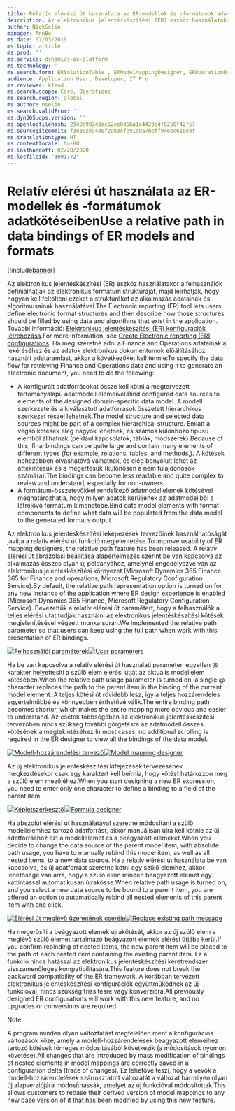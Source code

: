 ```yaml
---
title: Relatív elérési út használata az ER-modellek és -formátumok adatkötéseiben
description: Az elektronikus jelentéskészítési (ER) eszköz használatakor a felhasználók definiálhatják az elektronikus formátum struktúráját, majd leírhatják, hogy hogyan kell feltölteni ezeket a struktúrákat az alkalmazás adatainak és algoritmusainak használatával.
author: NickSelin
manager: AnnBe
ms.date: 07/03/2019
ms.topic: article
ms.prod: ''
ms.service: dynamics-ax-platform
ms.technology: ''
ms.search.form: ERSolutionTable , ERModelMappingDesigner, EROperationDesigner, ERExpressionDesignerFormula
audience: Application User, Developer, IT Pro
ms.reviewer: kfend
ms.search.scope: Core, Operations
ms.search.region: global
ms.author: nselin
ms.search.validFrom: ''
ms.dyn365.ops.version: ''
ms.openlocfilehash: 2940d99243ac52ee0d56a1c4423c4f0250f42f57
ms.sourcegitcommit: f38302b9430f2ab3efe91d0a7beff946bc610e8f
ms.translationtype: HT
ms.contentlocale: hu-HU
ms.lasthandoff: 02/28/2020
ms.locfileid: "3091772"
---
```

# <a name="use-a-relative-path-in-data-bindings-of-er-models-and-formats"></a><span data-ttu-id="86403-103">Relatív elérési út használata az ER-modellek és -formátumok adatkötéseiben</span><span class="sxs-lookup"><span data-stu-id="86403-103">Use a relative path in data bindings of ER models and formats</span></span>

[!include[banner](../includes/banner.md)]

<span data-ttu-id="86403-104">Az elektronikus jelentéskészítési (ER) eszköz használatakor a felhasználók definiálhatják az elektronikus formátum struktúráját, majd leírhatják, hogy hogyan kell feltölteni ezeket a struktúrákat az alkalmazás adatainak és algoritmusainak használatával.</span><span class="sxs-lookup"><span data-stu-id="86403-104">The Electronic reporting (ER) tool lets users define electronic format structures and then describe how those structures should be filled by using data and algorithms that exist in the application.</span></span> <span data-ttu-id="86403-105">További információ: [Elektronikus jelentéskészítési (ER) konfigurációk létrehozása](electronic-reporting-configuration.md).</span><span class="sxs-lookup"><span data-stu-id="86403-105">For more information, see [Create Electronic reporting (ER) configurations](electronic-reporting-configuration.md).</span></span> <span data-ttu-id="86403-106">Ha meg szeretné adni a Finance and Operations adatainak a lekéréséhez és az adatok elektronikus dokumentumok előállításához használt adatáramlást, akkor a következőket kell tennie:</span><span class="sxs-lookup"><span data-stu-id="86403-106">To specify the data flow for retrieving Finance and Operations data and using it to generate  an electronic document, you need to do the following:</span></span>

- <span data-ttu-id="86403-107">A konfigurált adatforrásokat össze kell kötni a megtervezett tartományalapú adatmodell elemeivel.</span><span class="sxs-lookup"><span data-stu-id="86403-107">Bind configured data sources to elements of the designed domain-specific data model.</span></span> <span data-ttu-id="86403-108">A modell szerkezete és a kiválasztott adatforrások összetett hierarchikus szerkezet részei lehetnek.</span><span class="sxs-lookup"><span data-stu-id="86403-108">The model structure and selected data sources might be part of a complex hierarchical structure.</span></span> <span data-ttu-id="86403-109">Emiatt a végső kötések elég nagyok lehetnek, és számos különböző típusú elemből állhatnak (például kapcsolatok, táblák, módszerek).</span><span class="sxs-lookup"><span data-stu-id="86403-109">Because of this, final bindings can be quite large and contain many elements of different types (for example, relations, tables, and methods,).</span></span> <span data-ttu-id="86403-110">A kötések nehezebben olvashatóvá válhatnak, és elég bonyolult lehet az áttekintésük és a megértésük (különösen a nem tulajdonosok számára).</span><span class="sxs-lookup"><span data-stu-id="86403-110">The bindings can become less readable and quite complex to review and understand, especially for non-owners.</span></span> 
- <span data-ttu-id="86403-111">A formátum-összetevőkkel rendelkező adatmodellelemek kötésével meghatározhatja, hogy milyen adatok kerüljenek az adatmodellből a létrejövő formátum kimenetébe.</span><span class="sxs-lookup"><span data-stu-id="86403-111">Bind data model elements with format components to define what data will be populated from the data model to the generated format’s output.</span></span>

<span data-ttu-id="86403-112">Az elektronikus jelentéskészítési leképezések tervezőinek használhatóságát javítja a relatív elérési út funkció megjelentetése.</span><span class="sxs-lookup"><span data-stu-id="86403-112">To improve usability of ER mapping designers, the relative path feature has been released.</span></span> <span data-ttu-id="86403-113">A relatív elérési út ábrázolási beállítása alapértelmezés szerint be van kapcsolva az alkalmazás összes olyan új példányához, amelynél engedélyezve van az elektronikus jelentéskészítési környezet (Microsoft Dynamics 365 Finance 365 for Finance and operations, Microsoft Regulatory Configuration Service).</span><span class="sxs-lookup"><span data-stu-id="86403-113">By default, the relative path representation option is turned on for any new instance of the application where ER design experience is enabled (Microsoft Dynamics 365 Finance, Microsoft Regulatory Configuration Service).</span></span> <span data-ttu-id="86403-114">Bevezettük a relatív elérési út paramétert, hogy a felhasználók a teljes elérési utat tudják használni az elektronikus jelentéskészítési kötések megjelenítésével végzett munka során.</span><span class="sxs-lookup"><span data-stu-id="86403-114">We implemented the relative path parameter so that users can keep using the full path when work with this presentation of ER bindings.</span></span>

<span data-ttu-id="86403-115">[![Felhasználói paraméterek](./media/relative-path-01.png)](./media/relative-path-01.png)</span><span class="sxs-lookup"><span data-stu-id="86403-115">[![User parameters](./media/relative-path-01.png)](./media/relative-path-01.png)</span></span>

 
<span data-ttu-id="86403-116">Ha be van kapcsolva a relatív elérési út használati paraméter, egyetlen @ karakter helyettesíti a szülő elem elérési útját az aktuális modellelem kötésében.</span><span class="sxs-lookup"><span data-stu-id="86403-116">When the relative path usage parameter is turned on, a single @ character replaces the path to the parent item in the binding of the current model element.</span></span> <span data-ttu-id="86403-117">A teljes kötési út rövidebb lesz, így a teljes hozzárendelés egyértelműbbé és könnyebben érthetővé válik.</span><span class="sxs-lookup"><span data-stu-id="86403-117">The entire binding path becomes shorter, which makes the entire mapping more obvious and easier to understand.</span></span> <span data-ttu-id="86403-118">Az esetek többségében az elektronikus jelentéskészítési tervezőben nincs szükség további görgetésre az adatmodell összes kötésének a megtekintéséhez.</span><span class="sxs-lookup"><span data-stu-id="86403-118">In most cases, no additional scrolling is required in the ER designer to view all the bindings of the data model.</span></span>

<span data-ttu-id="86403-119">[![Modell-hozzárendelési tervező](./media/relative-path-02.png)](./media/relative-path-02.png)</span><span class="sxs-lookup"><span data-stu-id="86403-119">[![Model mapping designer](./media/relative-path-02.png)](./media/relative-path-02.png)</span></span>
 
<span data-ttu-id="86403-120">Az új elektronikus jelentéskészítési kifejezések tervezésének megkezdésekor csak egy karaktert kell beírnia, hogy kötést határozzon meg a szülő elem mezőjéhez.</span><span class="sxs-lookup"><span data-stu-id="86403-120">When you start designing a new ER expression, you need to enter only one character to define a binding to a field of the parent item.</span></span>

<span data-ttu-id="86403-121">[![Képletszerkesztő](./media/relative-path-03.png)](./media/relative-path-03.png)</span><span class="sxs-lookup"><span data-stu-id="86403-121">[![Formula designer](./media/relative-path-03.png)](./media/relative-path-03.png)</span></span>
 
<span data-ttu-id="86403-122">Ha abszolút elérési út használatával szeretné módosítani a szülő modellelemhez tartozó adatforrást, akkor manuálisan újra kell kötnie az új adatforráshoz ezt a modellelemet és a beágyazott elemeket.</span><span class="sxs-lookup"><span data-stu-id="86403-122">When you decide to change the data source of the parent model item, with absolute path usage, you have to manually rebind this model item, as well as all nested items, to a new data source.</span></span> <span data-ttu-id="86403-123">Ha a relatív elérési út használata be van kapcsolva, és új adatforrást szeretne kötni egy szülő elemhez, akkor lehetősége van arra, hogy a szülő elem minden beágyazott elemét egy kattintással automatikusan újrakösse.</span><span class="sxs-lookup"><span data-stu-id="86403-123">When relative path usage is turned on, and you select a new data source to be bound to a parent item, you are offered an option to automatically rebind all nested elements of this parent item with one click.</span></span>

<span data-ttu-id="86403-124">[![Elérési út meglévő üzenetének cseréje](./media/relative-path-04.png)](./media/relative-path-04.png)</span><span class="sxs-lookup"><span data-stu-id="86403-124">[![Replace existing path message](./media/relative-path-04.png)](./media/relative-path-04.png)</span></span>
 
<span data-ttu-id="86403-125">Ha megerősíti a beágyazott elemek újrakötését, akkor az új szülő elem a meglévő szülő elemet tartalmazó beágyazott elemek elérési útjába kerül.</span><span class="sxs-lookup"><span data-stu-id="86403-125">If you confirm rebinding of nested items, the new parent item will be placed to the path of each nested item containing the existing parent item.</span></span>
<span data-ttu-id="86403-126">Ez a funkció nincs hatással az elektronikus jelentéskészítési keretrendszer visszamenőleges kompatibilitására.</span><span class="sxs-lookup"><span data-stu-id="86403-126">This feature does not break the backward compatibility of the ER framework.</span></span> <span data-ttu-id="86403-127">A korábban tervezett elektronikus jelentéskészítési konfigurációk együttműködnek az új funkcióval; nincs szükség frissítésre vagy konverzióra.</span><span class="sxs-lookup"><span data-stu-id="86403-127">All previously designed ER configurations will work with this new feature, and no upgrades or conversions are required.</span></span>

> [!NOTE]
> <span data-ttu-id="86403-128">A program minden olyan változtatást megfelelően ment a konfigurációs változások közé, amely a modell-hozzárendelések beágyazott elemeihez tartozó kötések tömeges módosításából következik (a módosítások nyomon követése).</span><span class="sxs-lookup"><span data-stu-id="86403-128">All changes that are introduced by mass modification of bindings of nested elements in model mappings are correctly saved in a configuration delta (trace of changes).</span></span> <span data-ttu-id="86403-129">Ez lehetővé teszi, hogy a vevők a modell-hozzárendelések származtatott változatát a változat bármilyen olyan új alapverziójára módosíthassák, amelyet az új funkcióval módosítottak.</span><span class="sxs-lookup"><span data-stu-id="86403-129">This allows customers to rebase their derived version of model mappings to any new base version of it that has been modified by using this new feature.</span></span>
